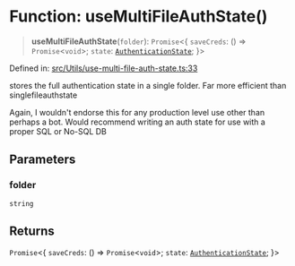 # Function: useMultiFileAuthState()

> **useMultiFileAuthState**(`folder`): `Promise`\<\{ `saveCreds`: () => `Promise`\<`void`\>; `state`: [`AuthenticationState`](../type-aliases/AuthenticationState.md); \}\>

Defined in: [src/Utils/use-multi-file-auth-state.ts:33](https://github.com/Fokusdotid/Baileys/blob/982cc5b3c62bfc7b56d2f8f8427b6c1a2dda856f/src/Utils/use-multi-file-auth-state.ts#L33)

stores the full authentication state in a single folder.
Far more efficient than singlefileauthstate

Again, I wouldn't endorse this for any production level use other than perhaps a bot.
Would recommend writing an auth state for use with a proper SQL or No-SQL DB

## Parameters

### folder

`string`

## Returns

`Promise`\<\{ `saveCreds`: () => `Promise`\<`void`\>; `state`: [`AuthenticationState`](../type-aliases/AuthenticationState.md); \}\>
